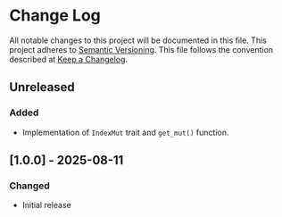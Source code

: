 # Change Log

All notable changes to this project will be documented in this file.
This project adheres to [Semantic Versioning](http://semver.org/).
This file follows the convention described at
[Keep a Changelog](http://keepachangelog.com/en/1.0.0/).

## Unreleased
### Added
- Implementation of `IndexMut` trait and `get_mut()` function.

## [1.0.0] - 2025-08-11
### Changed
- Initial release
